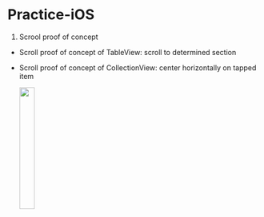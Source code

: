 # Practice-iOS

1. Scrool proof of concept
- Scroll proof of concept of TableView: scroll to determined section
- Scroll proof of concept of CollectionView: center horizontally on tapped item

   <img src="https://user-images.githubusercontent.com/46940447/187587256-35dce2e1-6cf4-47b2-ba88-73e6623d0226.gif" width="25%" height="25%"/>
